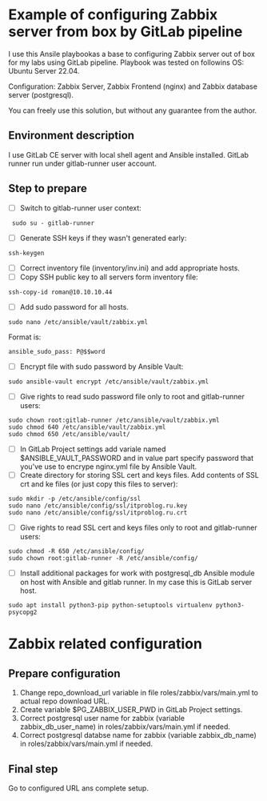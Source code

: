 # Example of configuring Zabbix server from box by GitLab pipeline

I use this Ansile playbookas a base to configuring Zabbix server out of box for my labs using GitLab pipeline. Playbook was tested on followins OS: Ubuntu Server 22.04.

Configuration: Zabbix Server, Zabbix Frontend (nginx) and Zabbix database server (postgresql).

You can freely use this solution, but without any guarantee from the author.

## Environment description

I use GitLab CE server with local shell agent and Ansible installed. GitLab runner run under gitlab-runner user account.

## Step to prepare

- [ ] Switch to gitlab-runner user context:
```
 sudo su - gitlab-runner
```
- [ ] Generate SSH keys if they wasn't generated early:
```
ssh-keygen
```
- [ ] Correct inventory file (inventory/inv.ini) and add appropriate hosts.
- [ ] Copy SSH public key to all servers form inventory file:
```
ssh-copy-id roman@10.10.10.44
```
- [ ] Add sudo password for all hosts.
```
sudo nano /etc/ansible/vault/zabbix.yml
```
Format is:
```
ansible_sudo_pass: P@$$word
```
- [ ] Encrypt file with sudo password by Ansible Vault:
```
sudo ansible-vault encrypt /etc/ansible/vault/zabbix.yml
```
- [ ] Give rights to read sudo password file only to root and gitlab-runner users:
```
sudo chown root:gitlab-runner /etc/ansible/vault/zabbix.yml
sudo chmod 640 /etc/ansible/vault/zabbix.yml
sudo chmod 650 /etc/ansible/vault/
```

- [ ] In GitLab Project settings add variale named $ANSIBLE_VAULT_PASSWORD and in value part specify password that you've use to encrype nginx.yml file by Ansible Vault.
- [ ] Create directory for storing SSL cert and keys files. Add contents of SSL crt and ke files (or just copy this files to server):
```
sudo mkdir -p /etc/ansible/config/ssl
sudo nano /etc/ansible/config/ssl/itproblog.ru.key
sudo nano /etc/ansible/config/ssl/itproblog.ru.crt
```

- [ ] Give rights to read SSL cert and keys files only to root and gitlab-runner users:
```
sudo chmod -R 650 /etc/ansible/config/
sudo chown root:gitlab-runner -R /etc/ansible/config/
```
- [ ] Install additional packages for work with postgresql_db Ansible module on host with Ansible and gitlab runner. In my case this is GitLab server host.
```
sudo apt install python3-pip python-setuptools virtualenv python3-psycopg2
```

# Zabbix related configuration

## Prepare configuration
1. Change repo_download_url variable in file roles/zabbix/vars/main.yml to actual repo download URL.
2. Create variable $PG_ZABBIX_USER_PWD in GitLab Project settings.
3. Correct postgresql user name for zabbix (variable zabbix_db_user_name) in roles/zabbix/vars/main.yml if needed.
3. Correct postgresql databse name for zabbix (variable zabbix_db_name) in roles/zabbix/vars/main.yml if needed.

## Final step
Go to configured URL ans complete setup.